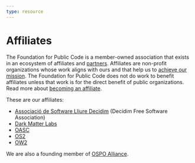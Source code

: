 ```yaml
---
type: resource
---
```


# Affiliates

The Foundation for Public Code is a member-owned association that exists in an ecosystem of affiliates and [partners](partnerships.md).
Affiliates are non-profit organizations whose work aligns with ours and that help us to [achieve our mission](https://about.publiccode.net/organization/mission.html).
The Foundation for Public Code does not do work to benefit affiliates unless that work is for the direct benefit of public organizations.
Read more about [becoming an affiliate](../activities/creating-affiliations/index.md).

These are our affiliates:

* [Associació de Software Lliure Decidim](https://decidim.org) (Decidim Free Software Association)
* [Dark Matter Labs](https://darkmatterlabs.org/)
* [OASC](https://oascities.org/)
* [OS2](https://os2.eu/)
* [OW2](https://www.ow2.org/)

We are also a founding member of [OSPO Alliance](https://ospo.zone/).
